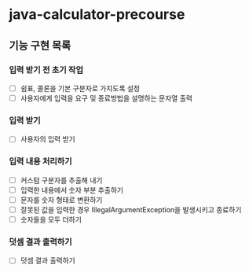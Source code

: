 # java-calculator-precourse

## 기능 구현 목록

### 입력 받기 전 초기 작업
- [ ] 쉼표, 콜론을 기본 구분자로 가지도록 설정
- [ ] 사용자에게 입력을 요구 및 종료방법을 설명하는 문자열 출력

### 입력 받기
- [ ] 사용자의 입력 받기

### 입력 내용 처리하기
- [ ] 커스텀 구분자를 추출해 내기
- [ ] 입력한 내용에서 숫자 부분 추출하기
- [ ] 문자를 숫자 형태로 변환하기
- [ ] 잘못된 값을 입력한 경우 IllegalArgumentException을 발생시키고 종료하기
- [ ] 숫자들을 모두 더하기

### 덧셈 결과 출력하기
- [ ] 덧셈 결과 출력하기